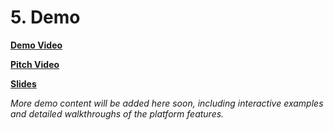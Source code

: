 # 5. Demo

**[Demo Video](../)**

**[Pitch Video](../)**

**[Slides](https://www.canva.com/design/DAGsPRGA5WU/4LQJ--QUBoculGqMcSkE3w/edit?utm_content=DAGsPRGA5WU&utm_campaign=designshare&utm_medium=link2&utm_source=sharebutton)**

_More demo content will be added here soon, including interactive examples and detailed walkthroughs of the platform features._